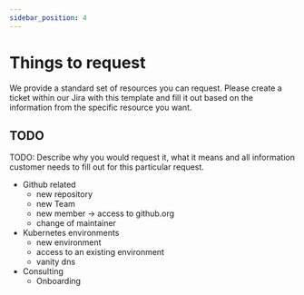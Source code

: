 ```yaml
---
sidebar_position: 4
---
```


# Things to request

We provide a standard set of resources you can request. Please create a ticket within our Jira with this template and fill it out based on the information from the specific resource you want.

## TODO
TODO: Describe why you would request it, what it means and all information customer needs to fill out for this particular request.

- Github related
  - new repository
  - new Team
  - new member -> access to github.org
  - change of maintainer
- Kubernetes environments
  - new environment
  - access to an existing environment
  - vanity dns
- Consulting
  - Onboarding

